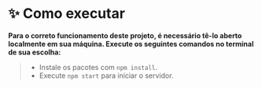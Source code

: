# **✨ Como executar**

**Para o correto funcionamento deste projeto, é necessário tê-lo aberto localmente em sua máquina. Execute os seguintes comandos no terminal de sua escolha:**

> - Instale os pacotes com `npm install`.
> - Execute `npm start` para iniciar o servidor.
